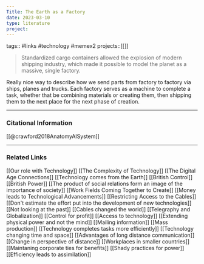 ```yaml
---
Title: The Earth as a Factory
date: 2023-03-10
type: literature
project:
---
```

tags:: #links #technology #memex2 
projects::[[]]

> Standardized cargo containers allowed the explosion of modern shipping industry, which made it possible to model the planet as a massive, single factory.

Really nice way to describe how we send parts from factory to factory via ships, planes and trucks. Each factory serves as a machine to complete a task, whether that be combining materials or creating them, then shipping them to the next place for the next phase of creation.

---
### Citational Information

[[@crawford2018AnatomyAISystem]]

---

### Related Links

[[Our role with Technology]]
[[The Complexity of Technology]]
[[The Digital Age Connections]]
[[Technology comes from the Earth]]
[[British Control]]
[[British Power]]
[[The product of social relations form an image of the importance of society]]
[[Work Fields Coming Together to Create]]
[[Money leads to Technological Advancements]]
[[Restricting Access to the Cables]]
[[Don't estimate the effort put into the development of new technologies]]
[[Not looking at the past]]
[[Cables changed the world]]
[[Telegraphy and Globalization]]
[[Control for profit]]
[[Access to technology]]
[[Extending physical power and not the mind]]
[[Mailing information]]
[[Mass production]]
[[Technology completes tasks more efficiently]]
[[Technology changing time and space]]
[[Advantages of long distance communication]]
[[Change in perspective of distance]]
[[Workplaces in smaller countries]]
[[Maintaning corporate ties for benefits]]
[[Shady practices for power]]
[[Efficiency leads to assimilation]]